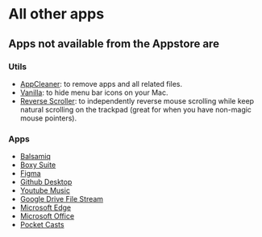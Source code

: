 # All other apps

## Apps not available from the Appstore are

### Utils

- [AppCleaner](https://freemacsoft.net/appcleaner/): to remove apps and all related files.
- [Vanilla](https://matthewpalmer.net/vanilla/): to hide menu bar icons on your Mac.
- [Reverse Scroller](https://pilotmoon.com/scrollreverser/): to independently reverse mouse scrolling while keep natural scrolling on the trackpad (great for when you have non-magic mouse pointers).

### Apps

- [Balsamiq](https://balsamiq.com/)
- [Boxy Suite](https://www.boxysuite.com/?referral=RZJmjQkzfZejiL9csmCQVZ)
- [Figma](https://www.figma.com/)
- [Github Desktop](https://desktop.github.com/)
- [Youtube Music](https://ytmusic.app)
- [Google Drive File Stream](https://support.google.com/drive/answer/7329379)
- [Microsoft Edge](https://www.microsoftedgeinsider.com/en-gb/)
- [Microsoft Office](https://account.microsoft.com/services/office/install)
- [Pocket Casts](https://support.pocketcasts.com/article/desktopother-app/)
